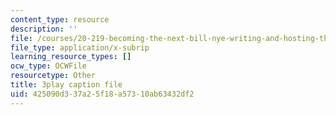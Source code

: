 ```yaml
---
content_type: resource
description: ''
file: /courses/20-219-becoming-the-next-bill-nye-writing-and-hosting-the-educational-show-january-iap-2015/425090d337a25f18a57310ab63432df2_H5yiAANS0Fc.vtt
file_type: application/x-subrip
learning_resource_types: []
ocw_type: OCWFile
resourcetype: Other
title: 3play caption file
uid: 425090d3-37a2-5f18-a573-10ab63432df2
---
```

